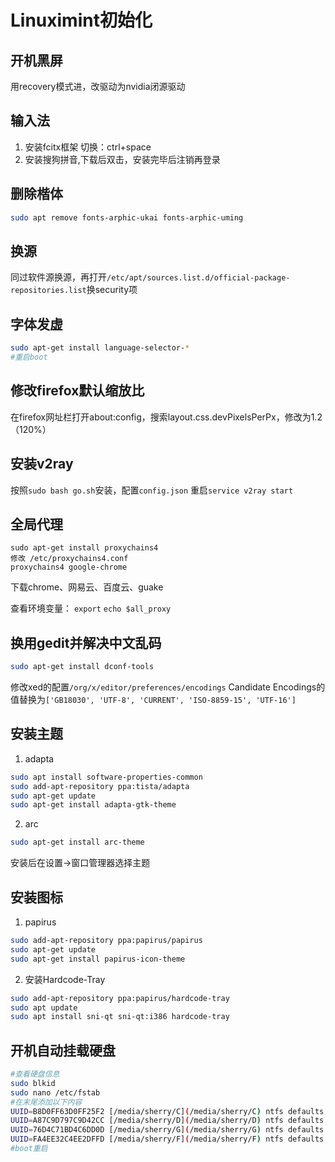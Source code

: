 # Linuximint初始化



## 开机黑屏
用recovery模式进，改驱动为nvidia闭源驱动

## 输入法
1. 安装fcitx框架 切换：ctrl+space
2. 安装搜狗拼音,下载后双击，安装完毕后注销再登录

<!--more-->

## 删除楷体
```bash
sudo apt remove fonts-arphic-ukai fonts-arphic-uming
```
## 换源
同过软件源换源，再打开`/etc/apt/sources.list.d/official-package-repositories.list`换security项

## 字体发虚
```bash
sudo apt-get install language-selector-*  
#重启boot
```

## 修改firefox默认缩放比
在firefox网址栏打开about:config，搜索layout.css.devPixelsPerPx，修改为1.2（120%）

## 安装v2ray
按照`sudo bash go.sh`安装，配置`config.json` 重启`service v2ray start`

## 全局代理
```
sudo apt-get install proxychains4
修改 /etc/proxychains4.conf
proxychains4 google-chrome
```
下载chrome、网易云、百度云、guake

查看环境变量： 
`export` 
`echo $all_proxy`

## 换用gedit并解决中文乱码
```bash
sudo apt-get install dconf-tools
```
修改xed的配置`/org/x/editor/preferences/encodings`
Candidate Encodings的值替换为`['GB18030', 'UTF-8', 'CURRENT', 'ISO-8859-15', 'UTF-16']`

## 安装主题
1. adapta
```bash
sudo apt install software-properties-common
sudo add-apt-repository ppa:tista/adapta
sudo apt-get update
sudo apt-get install adapta-gtk-theme
```
2. arc
```bash
sudo apt-get install arc-theme
```
安装后在设置->窗口管理器选择主题

## 安装图标
1. papirus
```bash
sudo add-apt-repository ppa:papirus/papirus
sudo apt-get update
sudo apt-get install papirus-icon-theme
```
2. 安装Hardcode-Tray
```bash
sudo add-apt-repository ppa:papirus/hardcode-tray
sudo apt update
sudo apt install sni-qt sni-qt:i386 hardcode-tray
```

## 开机自动挂载硬盘
```bash
#查看硬盘信息
sudo blkid
sudo nano /etc/fstab
#在末尾添加以下内容
UUID=B8D0FF63D0FF25F2 [/media/sherry/C](/media/sherry/C) ntfs defaults 0 1
UUID=A87C9D797C9D42CC [/media/sherry/D](/media/sherry/D) ntfs defaults 0 1
UUID=76D4C71BD4C6DD0D [/media/sherry/G](/media/sherry/G) ntfs defaults 0 1
UUID=FA4EE32C4EE2DFFD [/media/sherry/F](/media/sherry/F) ntfs defaults 0 1
#boot重启
```



